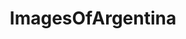 ---
title: ImagesOfArgentina
crosslinks:
- imagesofnetwork
- argentina
- EarthPorn
- pics
- soccer
- travel
- CandidSports
- itookapicture
- OldSchoolCool
- tattoos
- mildlyinteresting
- food
- funny
- CityPorn
- FIFA
- whatisthisthing
- trees
- analog
- HistoryPorn
- rupaulsdragrace
---
